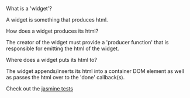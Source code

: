 What is a 'widget'?

A widget is something that produces html.


How does a widget produces its html?

The creator of the widget must provide a 'producer function' that is responsible for emitting the html of the widget.


Where does a widget puts its html to?

The widget appends/inserts its html into a container DOM element as well as passes the html over to the 'done' callback(s).



Check out the [jasmine tests](http://linudaar.github.com/widget/test/jasmine.html)
